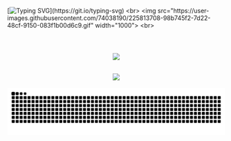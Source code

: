 
[![Typing SVG](https://readme-typing-svg.herokuapp.com?size=30&lines=Touch+some+grass.)](https://git.io/typing-svg)
<br>
<img src="https://user-images.githubusercontent.com/74038190/225813708-98b745f2-7d22-48cf-9150-083f1b00d6c9.gif" width="1000">
<br>
###
<div align="center">
<br clear="both">
</div>
<p align="center">
  <a align="center" href="https://skillicons.dev">
    <img align="center" src="https://skillicons.dev/icons?i=bash,blender,bootstrap,c,cpp,css,dart,express,figma,firebase,flutter,git,github,html,java,js,jquery,linux,mongodb,mysql,npm,nextjs,nodejs,ps,php,postman,py,react,redux,replit,tailwind,ubuntu,vite,vscode" />
  </a>
</p>



<div align="center">
    <br/>
    <img src="https://github-readme-stats.vercel.app/api/top-langs/?username=kstubhieeee&theme=gotham&hide_border=false&include_all_commits=true&count_private=true&layout=compact" />
    <br/>
</div>



![Snake animation](https://raw.githubusercontent.com/kstubhieeee/kstubhieeee/output/github-contribution-grid-snake-dark.svg)

